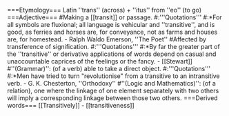 ===Etymology===
Latin ''trans'' (across) + ''itus'' from ''eo'' (to go)
===Adjective===
#Making a [[transit]] or passage.
#:'''Quotations'''
#:*For all symbols are fluxional; all language is vehicular and
''transitive'', and is good, as ferries and horses are, for conveyance,
not as farms and houses are, for homestead. - Ralph Waldo Emerson, ''The Poet''
#Affected by transference of signification.
#:'''Quotations'''
#:*By far the greater part of the ''transitive'' or derivative applications of words depend on casual and unaccountable caprices of the feelings or the fancy. - [[Stewart]] 
#''(Grammar)'': (of a verb) able to take a direct object.
#:'''Quotations'''
#:*Men have tried to turn "revolutionise" from a transitive to an
intransitive verb. - G. K. Chesterton, ''Orthodoxy''
#''(Logic and Mathematics)'': (of a relation), one where the linkage of one element separately with two others will imply a corresponding linkage between those two others.
===Derived words===
[[Transitively]] - [[transitiveness]]